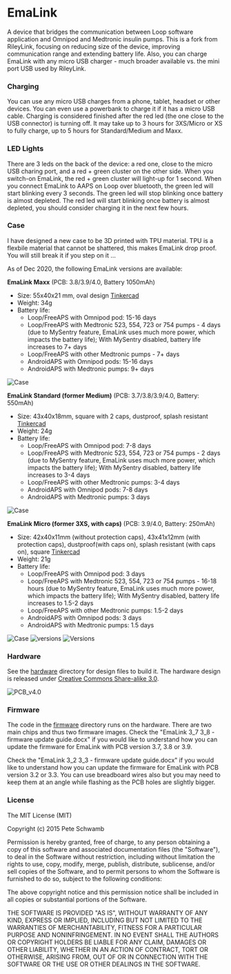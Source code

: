 # EmaLink

A device that bridges the communication between Loop software application and Omnipod and Medtronic insulin pumps. This is a fork from RileyLink, focusing on reducing size of the device, improving communication range and extending battery life. Also, you can charge EmaLink with any micro USB charger - much broader available vs. the mini port USB used by RileyLink.

### Charging

You can use any micro USB charges from a phone, tablet, headset or other devices. You can even use a powerbank to charge it if it has a micro USB cable. 
Charging is considered finished after the red led (the one close to the USB connector) is turning off. It may take up to 3 hours for 3XS/Micro or XS to fully charge, up to 5 hours for Standard/Medium and Maxx.


### LED Lights

There are 3 leds on the back of the device: a red one, close to the micro USB charing port, and a red + green cluster on the other side. 
When you switch-on EmaLink, the red + green cluster will light-up for 1 second. 
When you connect EmaLink to AAPS on Loop over bluetooth, the green led will start blinking every 3 seconds. The green led will stop blinking once battery is almost depleted.
The red led will start blinking once battery is almost depleted, you should consider charging it in the next few hours.

### Case

I have designed a new case to be 3D printed with TPU material. TPU is a flexbile material that cannot be shattered, this makes EmaLink
drop proof. You will still break it if you step on it ...

As of Dec 2020, the following EmaLink versions are available:

**EmaLink Maxx** (PCB: 3.8/3.9/4.0, Battery 1050mAh)
* Size: 55x40x21 mm, oval design [Tinkercad](https://www.tinkercad.com/things/aMPzEObGEE7)
* Weight: 34g
* Battery life:
    *	Loop/FreeAPS with Omnipod pod: 15-16 days
    * Loop/FreeAPS with Medtronic 523, 554, 723 or 754 pumps  - 4 days (due to MySentry feature, EmaLink uses much more power, which impacts the battery life); With MySentry disabled, battery life increases to 7+ days
    * Loop/FreeAPS with other Medtronic pumps - 7+ days
    * AndroidAPS with Omnipod pods: 15-16 days
    * AndroidAPS with Medtronic pumps: 9+ days

![Case](https://github.com/sks01/EmaLink/blob/master/pictures/Maxx.png)

**EmaLink Standard (former Medium)** (PCB: 3.7/3.8/3.9/4.0, Battery: 550mAh)
*	Size: 43x40x18mm, square with 2 caps, dustproof, splash resistant [Tinkercad](https://www.tinkercad.com/things/3494lPR24DK)
*	Weight: 24g
*	Battery life: 
    *	Loop/FreeAPS with Omnipod pod: 7-8 days
    *	Loop/FreeAPS with Medtronic 523, 554, 723 or 754 pumps  - 2 days (due to MySentry feature, EmaLink uses much more power, which impacts the battery life); With MySentry disabled, battery life increases to 3-4 days
    *	Loop/FreeAPS with other Medtronic pumps: 3-4 days
    * AndroidAPS with Omnipod pods: 7-8 days
    *	AndroidAPS with Medtronic pumps: 3 days

![Case](https://github.com/sks01/EmaLink/blob/master/pictures/Medium.png)

**EmaLink Micro (former 3XS, with caps)** (PCB: 3.9/4.0, Battery: 250mAh) 
*	Size: 42x40x11mm (without protection caps), 43x41x12mm (with protection caps), dustproof(with caps on), splash resistant (with caps on), square [Tinkercad](https://www.tinkercad.com/things/1iY2ShKmpIi)
*	Weight: 21g
*	Battery life: 
    * Loop/FreeAPS with Omnipod pod: 3 days
    * Loop/FreeAPS with Medtronic 523, 554, 723 or 754 pumps  - 16-18 hours (due to MySentry feature, EmaLink uses much more power, which impacts the battery life); With MySentry disabled, battery life increases to 1.5-2 days
    * Loop/FreeAPS with other Medtronic pumps: 1.5-2 days
    * AndroidAPS with Omnipod pods: 3 days
    * AndroidAPS with Medtronic pumps: 1.5 days

![Case](https://github.com/sks01/EmaLink/blob/master/pictures/Micro.png)
![versions](https://github.com/sks01/EmaLink/blob/master/pictures/EmaLink_versions_1.png)
![Versions](https://github.com/sks01/EmaLink/blob/master/pictures/EmaLink_versions_2.png)

### Hardware

See the [hardware](https://github.com/sks01/emalink/tree/master/hardware) directory for design files to build it. The hardware design is released under [Creative Commons Share-alike 3.0](http://creativecommons.org/licenses/by-sa/3.0/).  

![PCB_v4.0](https://github.com/sks01/EmaLink/blob/master/pictures/EL_PCB_v4.0.png)

### Firmware

The code in the [firmware](https://github.com/sks01/emalink/tree/master/firmware) directory runs on the hardware.  There are two main chips and thus two firmware images.
Check the "EmaLink 3_7 3_8 - firmware update guide.docx" if you would like to understand how you can update the firmware for EmaLink with PCB version 3.7, 3.8 or 3.9.

Check the "EmaLink 3_2 3_3 - firmware update guide.docx" if you would like to understand how you can update the firmware for EmaLink with PCB version 3.2 or 3.3. You can use breadboard wires also but you may need to keep them at an angle while flashing as the PCB holes are slightly bigger.

### License

The MIT License (MIT)

Copyright (c) 2015 Pete Schwamb

Permission is hereby granted, free of charge, to any person obtaining a copy
of this software and associated documentation files (the "Software"), to deal
in the Software without restriction, including without limitation the rights
to use, copy, modify, merge, publish, distribute, sublicense, and/or sell
copies of the Software, and to permit persons to whom the Software is
furnished to do so, subject to the following conditions:

The above copyright notice and this permission notice shall be included in all
copies or substantial portions of the Software.

THE SOFTWARE IS PROVIDED "AS IS", WITHOUT WARRANTY OF ANY KIND, EXPRESS OR
IMPLIED, INCLUDING BUT NOT LIMITED TO THE WARRANTIES OF MERCHANTABILITY,
FITNESS FOR A PARTICULAR PURPOSE AND NONINFRINGEMENT. IN NO EVENT SHALL THE
AUTHORS OR COPYRIGHT HOLDERS BE LIABLE FOR ANY CLAIM, DAMAGES OR OTHER
LIABILITY, WHETHER IN AN ACTION OF CONTRACT, TORT OR OTHERWISE, ARISING FROM,
OUT OF OR IN CONNECTION WITH THE SOFTWARE OR THE USE OR OTHER DEALINGS IN THE
SOFTWARE.
